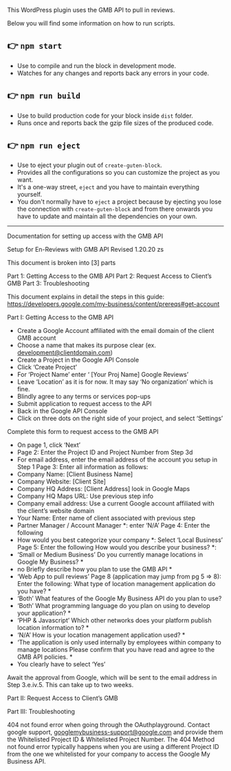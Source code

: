 This WordPress plugin uses the GMB API to pull in reviews. 



Below you will find some information on how to run scripts.


## 👉  `npm start`
- Use to compile and run the block in development mode.
- Watches for any changes and reports back any errors in your code.

## 👉  `npm run build`
- Use to build production code for your block inside `dist` folder.
- Runs once and reports back the gzip file sizes of the produced code.

## 👉  `npm run eject`
- Use to eject your plugin out of `create-guten-block`.
- Provides all the configurations so you can customize the project as you want.
- It's a one-way street, `eject` and you have to maintain everything yourself.
- You don't normally have to `eject` a project because by ejecting you lose the connection with `create-guten-block` and from there onwards you have to update and maintain all the dependencies on your own.

---

Documentation for setting up access with the GMB API

Setup for En-Reviews with GMB API
Revised 1.20.20 zs

This document is broken into [3] parts

Part 1: Getting Access to the GMB API
Part 2: Request Access to Client’s GMB
Part 3: Troubleshooting

This document explains in detail the steps in this guide:
https://developers.google.com/my-business/content/prereqs#get-account

Part I: Getting Access to the GMB API

- Create a Google Account affiliated with the email domain of the client GMB account
- Choose a name that makes its purpose clear (ex. development@clientdomain.com) 
- Create a Project in the Google API Console
- Click ‘Create Project’
- For ‘Project Name’ enter ‘ [Your Proj Name] Google Reviews’
- Leave ‘Location’ as it is for now. It may say ‘No organization’ which is fine.
- Blindly agree to any terms or services pop-ups 
- Submit application to request access to the API
- Back in the Google API Console
- Click on three dots on the right side of your project, and select ‘Settings’

Complete this form to request access to the GMB API
- On page 1, click ‘Next’
- Page 2: Enter the Project ID and Project Number from Step 3d
- For email address, enter the email address of the account you setup in Step 1
Page 3: Enter all information as follows:
- Company Name: [Client Business Name] 
- Company Website: [Client Site]
- Company HQ Address: [Client Address] look in Google Maps
- Company HQ Maps URL: Use previous step info
- Company email address: Use a current Google account affiliated with the client’s website domain
- Your Name: Enter name of client associated with previous step
- Partner Manager / Account Manager *: enter ‘N/A’
Page 4: Enter the following 
- How would you best categorize your company *: Select ‘Local Business’
Page 5: Enter the following 
How would you describe your business? *: 
- ‘Small or Medium Business’
Do you currently manage locations in Google My Business? *
- no
Briefly describe how you plan to use the GMB API *
- ‘Web App to pull reviews’
Page 8 (application may jump from pg 5 => 8): Enter the following:
What type of location management application do you have? *
- ‘Both’
What features of the Google My Business API do you plan to use? 
- ‘Both’
What programming language do you plan on using to develop your application? *
- ‘PHP & Javascript’
Which other networks does your platform publish location information to? *
- ‘N/A’
How is your location management application used? *
- ‘The application is only used internally by employees within company to manage locations
Please confirm that you have read and agree to the GMB API policies. *
- You clearly have to select ‘Yes’

Await the approval from Google, which will be sent to the email address in Step 3.e.iv.5. This can take up to two weeks.

Part II: Request Access to Client’s GMB

Part III: Troubleshooting

404 not found error when going through the OAuthplayground. 
Contact google support, googlemybusiness-support@google.com and provide them the Whitelisted Project ID & Whitelisted Project Number. The 404 Method not found error typically happens when you are using a different Project ID from the one we whitelisted for your company to access the Google My Business API. 

